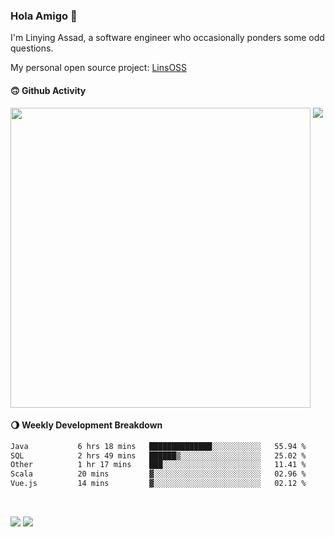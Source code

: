 ### Hola Amigo 🤣   

I'm Linying Assad, a software engineer who occasionally ponders some odd questions.  

My personal open source project: [LinsOSS](https://github.com/linsoss)
 
#### 🙃 Github Activity 
<div>
  <img src="https://github-readme-stats.vercel.app/api?username=al-assad&show_icons=true" align="top" style="display: inline-block;" width="480"/>
  <img src="https://github-readme-stats.vercel.app/api/top-langs/?username=al-assad&hide=css,html&langs_count=8&layout=compact" align="top" style="display: inline-block;"/>
</div>

#### 🌖 Weekly Development Breakdown
<!--START_SECTION:waka-->

```txt
Java           6 hrs 18 mins   ██████████████░░░░░░░░░░░   55.94 %
SQL            2 hrs 49 mins   ██████▒░░░░░░░░░░░░░░░░░░   25.02 %
Other          1 hr 17 mins    ███░░░░░░░░░░░░░░░░░░░░░░   11.41 %
Scala          20 mins         ▓░░░░░░░░░░░░░░░░░░░░░░░░   02.96 %
Vue.js         14 mins         ▓░░░░░░░░░░░░░░░░░░░░░░░░   02.12 %
```

<!--END_SECTION:waka-->

<br>

<a href="https://twitter.com/assad_lin"><img src="https://img.shields.io/badge/Twitter-@assad__lin-blue?style=flat&logo=twitter" /></a>
<a href="https://al-assad.github.io"><img src="https://img.shields.io/badge/Blogs-Linying_Assad's_Blog-yellow?style=flat&logo=github" /></a>

